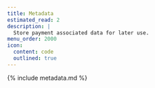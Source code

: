```yaml
---
title: Metadata
estimated_read: 2
description: |
  Store payment associated data for later use.
menu_order: 2000
icon:
  content: code
  outlined: true
---
```


{% include metadata.md %}
